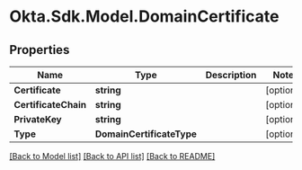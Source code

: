 # Okta.Sdk.Model.DomainCertificate

## Properties

Name | Type | Description | Notes
------------ | ------------- | ------------- | -------------
**Certificate** | **string** |  | [optional] 
**CertificateChain** | **string** |  | [optional] 
**PrivateKey** | **string** |  | [optional] 
**Type** | **DomainCertificateType** |  | [optional] 

[[Back to Model list]](../README.md#documentation-for-models) [[Back to API list]](../README.md#documentation-for-api-endpoints) [[Back to README]](../README.md)

